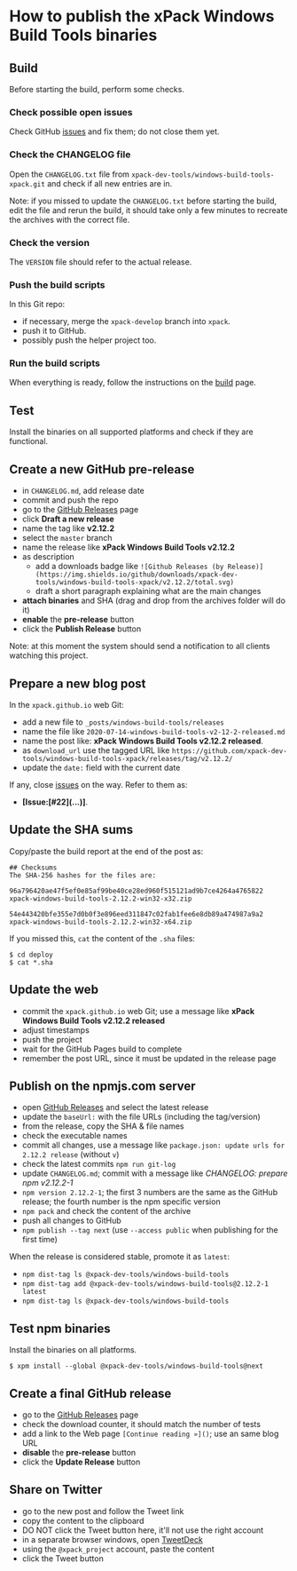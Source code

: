 # How to publish the xPack Windows Build Tools binaries

## Build

Before starting the build, perform some checks.

### Check possible open issues

Check GitHub [issues](https://github.com/xpack-dev-tools/windows-build-tools-xpack/issues)
and fix them; do not close them yet.

### Check the CHANGELOG file

Open the `CHANGELOG.txt` file from `xpack-dev-tools/windows-build-tools-xpack.git`
and check if all new entries are in.

Note: if you missed to update the `CHANGELOG.txt` before starting the build,
edit the file and rerun the build, it should take only a few minutes to
recreate the archives with the correct file.

### Check the version

The `VERSION` file should refer to the actual release.

### Push the build scripts

In this Git repo:

- if necessary, merge the `xpack-develop` branch into `xpack`.
- push it to GitHub.
- possibly push the helper project too.

### Run the build scripts

When everything is ready, follow the instructions on the
[build](https://github.com/xpack-dev-tools/windows-build-tools-xpack/blob/master/README.md)
page.

## Test

Install the binaries on all supported platforms and check if they are
functional.

## Create a new GitHub pre-release

- in `CHANGELOG.md`, add release date
- commit and push the repo
- go to the [GitHub Releases](https://github.com/xpack-dev-tools/windows-build-tools-xpack/releases) page
- click **Draft a new release**
- name the tag like **v2.12.2**
- select the `master` branch
- name the release like **xPack Windows Build Tools v2.12.2**
- as description
  - add a downloads badge like `![Github Releases (by Release)](https://img.shields.io/github/downloads/xpack-dev-tools/windows-build-tools-xpack/v2.12.2/total.svg)`
  - draft a short paragraph explaining what are the main changes
- **attach binaries** and SHA (drag and drop from the archives folder will do it)
- **enable** the **pre-release** button
- click the **Publish Release** button

Note: at this moment the system should send a notification to all clients
watching this project.

## Prepare a new blog post

In the `xpack.github.io` web Git:

- add a new file to `_posts/windows-build-tools/releases`
- name the file like `2020-07-14-windows-build-tools-v2-12-2-released.md`
- name the post like: **xPack Windows Build Tools v2.12.2 released**.
- as `download_url` use the tagged URL like `https://github.com/xpack-dev-tools/windows-build-tools-xpack/releases/tag/v2.12.2/`
- update the `date:` field with the current date

If any, close [issues](https://github.com/xpack-dev-tools/windows-build-tools-xpack/issues)
on the way. Refer to them as:

- **[Issue:\[#22\]\(...\)]**.

## Update the SHA sums

Copy/paste the build report at the end of the post as:

```console
## Checksums
The SHA-256 hashes for the files are:

96a796420ae47f5ef0e85af99be40ce28ed960f515121ad9b7ce4264a4765822
xpack-windows-build-tools-2.12.2-win32-x32.zip

54e443420bfe355e7d0b0f3e896eed311847c02fab1fee6e8db89a474987a9a2
xpack-windows-build-tools-2.12.2-win32-x64.zip
```

If you missed this, `cat` the content of the `.sha` files:

```console
$ cd deploy
$ cat *.sha
```

## Update the web

- commit the `xpack.github.io` web Git; use a message
  like **xPack Windows Build Tools v2.12.2 released**
- adjust timestamps
- push the project
- wait for the GitHub Pages build to complete
- remember the post URL, since it must be updated in the release page

## Publish on the npmjs.com server

- open [GitHub Releases](https://github.com/xpack-dev-tools/windows-build-tools-xpack/releases)
  and select the latest release
- update the `baseUrl:` with the file URLs (including the tag/version)
- from the release, copy the SHA & file names
- check the executable names
- commit all changes, use a message like `package.json: update urls for 2.12.2 release` (without `v`)
- check the latest commits `npm run git-log`
- update `CHANGELOG.md`; commit with a message like
  _CHANGELOG: prepare npm v2.12.2-1_
- `npm version 2.12.2-1`; the first 3 numbers are the same as the
  GitHub release; the fourth number is the npm specific version
- `npm pack` and check the content of the archive
- push all changes to GitHub
- `npm publish --tag next` (use `--access public` when publishing for the first time)

When the release is considered stable, promote it as `latest`:

- `npm dist-tag ls @xpack-dev-tools/windows-build-tools`
- `npm dist-tag add @xpack-dev-tools/windows-build-tools@2.12.2-1 latest`
- `npm dist-tag ls @xpack-dev-tools/windows-build-tools`

## Test npm binaries

Install the binaries on all platforms.

```console
$ xpm install --global @xpack-dev-tools/windows-build-tools@next
```

## Create a final GitHub release

- go to the [GitHub Releases](https://github.com/xpack-dev-tools/windows-build-tools-xpack/releases) page
- check the download counter, it should match the number of tests
- add a link to the Web page `[Continue reading »]()`; use an same blog URL
- **disable** the **pre-release** button
- click the **Update Release** button

## Share on Twitter

- go to the new post and follow the Tweet link
- copy the content to the clipboard
- DO NOT click the Tweet button here, it'll not use the right account
- in a separate browser windows, open [TweetDeck](https://tweetdeck.twitter.com/)
- using the `@xpack_project` account, paste the content
- click the Tweet button
